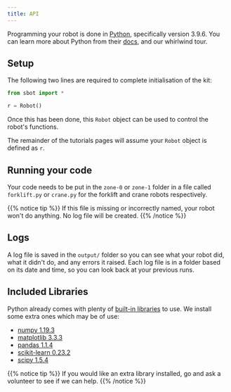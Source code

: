 ```yaml
---
title: API
---
```


Programming your robot is done in [Python](https://www.python.org/),
specifically version 3.9.6. You can learn more about Python from their
[docs](https://docs.python.org/3/), and our whirlwind tour.

## Setup

The following two lines are required to complete initialisation of the
kit:

``` python
from sbot import *

r = Robot()
```

Once this has been done, this `Robot` object can be used to control the
robot's functions.

The remainder of the tutorials pages will assume your `Robot` object is
defined as `r`.

## Running your code

Your code needs to be put in the `zone-0` or `zone-1` folder in a file called
`forklift.py` or `crane.py` for the forklift and crane robots respectively.

{{% notice tip %}}
If this file is missing or incorrectly named, your robot won't do
anything. No log file will be created.
{{% /notice %}}

## Logs

A log file is saved in the `output/` folder so you can see what your robot did,
what it didn't do, and any errors it raised. Each log file is in a folder based on its
date and time, so you can look back at your previous runs.

## Included Libraries

Python already comes with plenty of [built-in
libraries](https://docs.python.org/3.9/py-modindex.html) to use. We
install some extra ones which may be of use:

- [numpy 1.19.3](https://pypi.org/project/numpy/1.19.3/)
- [matplotlib 3.3.3](https://pypi.org/project/matplotlib/3.3.3/)
- [pandas 1.1.4](https://pypi.org/project/pandas/1.1.4/)
- [scikit-learn 0.23.2](https://pypi.org/project/scikit-learn/0.23.2/)
- [scipy 1.5.4](https://pypi.org/project/scipy/1.5.4/)

{{% notice tip %}}
If you would like an extra library installed, go and ask a volunteer to
see if we can help.
{{% /notice %}}
